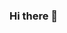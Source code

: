 ### Hi there 👋

<!--
**senoclub/senoclub** is a ✨ _special_ ✨ repository because its `README.md` (this file) appears on your GitHub profile.

Here are some ideas to get you started:

- 🌱 I’m currently learning ... Nothing interesting! 

-->
